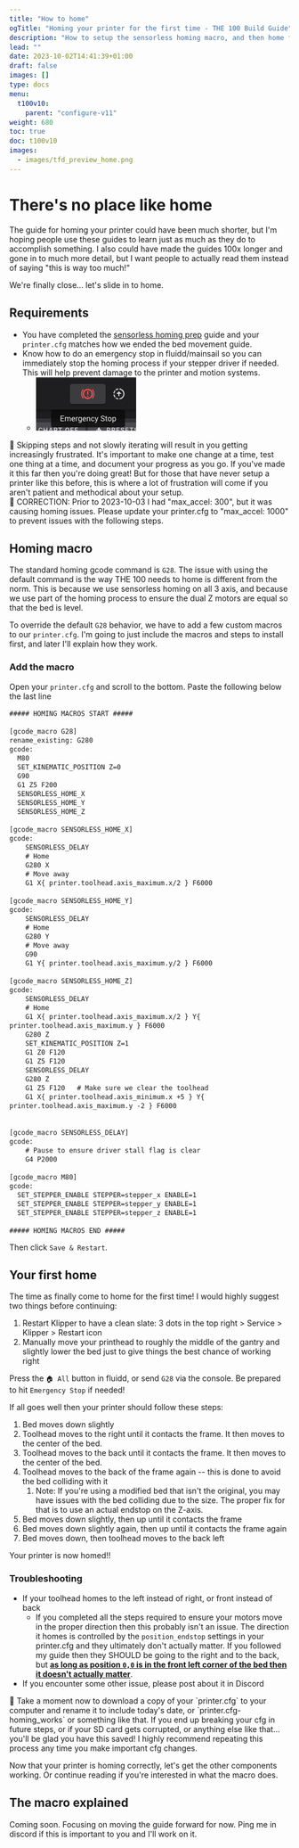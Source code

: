 ```yaml
---
title: "How to home"
ogTitle: "Homing your printer for the first time - THE 100 Build Guide"
description: "How to setup the sensorless homing macro, and then home for the first time!"
lead: ""
date: 2023-10-02T14:41:39+01:00
draft: false
images: []
type: docs
menu:
  t100v10:
    parent: "configure-v11"
weight: 680
toc: true
doc: t100v10
images: 
  - images/tfd_preview_home.png
---
```


# There's no place like home
The guide for homing your printer could have been much shorter, but I'm hoping people use these guides to learn just as much as they do to accomplish something. I also could have made the guides 100x longer and gone in to much more detail, but I want people to actually read them instead of saying "this is way too much!" 

We're finally close... let's slide in to home.

## Requirements 
  * You have completed the <a href="/t100/1.1/configure/sensorless-homing-prep/">sensorless homing prep</a> guide and your `printer.cfg` matches how we ended the bed movement guide.
  * Know how to do an emergency stop in fluidd/mainsail so you can immediately stop the homing process if your stepper driver if needed. This will help prevent damage to the printer and motion systems. 
      * <img src="images/fluidd_emergency_stop.png">

<div class="alert alert-warning" role="alert">
    🛑	Skipping steps and not slowly iterating will result in you getting increasingly frustrated. It's important to make one change at a time, test one thing at a time, and document your progress as you go. If you've made it this far then you're doing great! But for those that have never setup a printer like this before, this is where a lot of frustration will come if you aren't patient and methodical about your setup.
</div>

<div class="alert alert-danger" role="alert">
    🛑	CORRECTION: Prior to 2023-10-03 I had "max_accel: 300", but it was causing homing issues. Please update your printer.cfg to "max_accel: 1000" to prevent issues with the following steps.
</div>


## Homing macro
The standard homing gcode command is `G28`. The issue with using the default command is the way THE 100 needs to home is different from the norm. This is because we use sensorless homing on all 3 axis, and because we use part of the homing process to ensure the dual Z motors are equal so that the bed is level. 

To override the default `G28` behavior, we have to add a few custom macros to our `printer.cfg`. I'm going to just include the macros and steps to install first, and later I'll explain how they work.

### Add the macro
Open your `printer.cfg` and scroll to the bottom. Paste the following below the last line

```
##### HOMING MACROS START #####

[gcode_macro G28]
rename_existing: G280
gcode:
  M80
  SET_KINEMATIC_POSITION Z=0
  G90
  G1 Z5 F200
  SENSORLESS_HOME_X
  SENSORLESS_HOME_Y
  SENSORLESS_HOME_Z

[gcode_macro SENSORLESS_HOME_X]
gcode:
    SENSORLESS_DELAY
    # Home
    G280 X
    # Move away
    G1 X{ printer.toolhead.axis_maximum.x/2 } F6000

[gcode_macro SENSORLESS_HOME_Y]
gcode:
    SENSORLESS_DELAY
    # Home
    G280 Y
    # Move away
    G90
    G1 Y{ printer.toolhead.axis_maximum.y/2 } F6000

[gcode_macro SENSORLESS_HOME_Z]
gcode:
    SENSORLESS_DELAY
    # Home
    G1 X{ printer.toolhead.axis_maximum.x/2 } Y{ printer.toolhead.axis_maximum.y } F6000
    G280 Z
    SET_KINEMATIC_POSITION Z=1
    G1 Z0 F120
    G1 Z5 F120
    SENSORLESS_DELAY
    G280 Z
    G1 Z5 F120   # Make sure we clear the toolhead
    G1 X{ printer.toolhead.axis_minimum.x +5 } Y{ printer.toolhead.axis_maximum.y -2 } F6000


[gcode_macro SENSORLESS_DELAY]
gcode:
    # Pause to ensure driver stall flag is clear
    G4 P2000

[gcode_macro M80]
gcode:
  SET_STEPPER_ENABLE STEPPER=stepper_x ENABLE=1
  SET_STEPPER_ENABLE STEPPER=stepper_y ENABLE=1
  SET_STEPPER_ENABLE STEPPER=stepper_z ENABLE=1

##### HOMING MACROS END #####
```

Then click `Save & Restart`.

## Your first home
The time as finally come to home for the first time! I would highly suggest two things before continuing:
  1. Restart Klipper to have a clean slate: 3 dots in the top right > Service > Klipper > Restart icon
  1. Manually move your printhead to roughly the middle of the gantry and slightly lower the bed just to give things the best chance of working right

Press the `🏠 All` button in fluidd, or send `G28` via the console. Be prepared to hit `Emergency Stop` if needed!

If all goes well then your printer should follow these steps:

  1. Bed moves down slightly
  1. Toolhead moves to the right until it contacts the frame. It then moves to the center of the bed. 
  1. Toolhead moves to the back until it contacts the frame. It then moves to the center of the bed. 
  1. Toolhead moves to the back of the frame again -- this is done to avoid the bed colliding with it
      1. Note: If you're using a modified bed that isn't the original, you may have issues with the bed colliding due to the size. The proper fix for that is to use an actual endstop on the Z-axis.
  1. Bed moves down slightly, then up until it contacts the frame
  1. Bed moves down slightly again, then up until it contacts the frame again
  1. Bed moves down, then toolhead moves to the back left

Your printer is now homed!!

### Troubleshooting
  * If your toolhead homes to the left instead of right, or front instead of back
      * If you completed all the steps required to ensure your motors move in the proper direction then this probably isn't an issue. The direction it homes is controlled by the `position_endstop` settings in your printer.cfg and they ultimately don't actually matter. If you followed my guide then they SHOULD be going to the right and to the back, but <b><u>as long as position `0,0` is in the front left corner of the bed then it doesn't actually matter</b></u>. 
  * If you encounter some other issue, please post about it in Discord

<div class="alert alert-info" role="alert">
    💾 	Take a moment now to download a copy of your `printer.cfg` to your computer and rename it to include today's date, or `printer.cfg-homing_works` or something like that. If you end up breaking your cfg in future steps, or if your SD card gets corrupted, or anything else like that... you'll be glad you have this saved! I highly recommend repeating this process any time you make important cfg changes. 
</div>

Now that your printer is homing correctly, let's get the other components working. Or continue reading if you're interested in what the macro does. 

## The macro explained
Coming soon. Focusing on moving the guide forward for now. Ping me in discord if this is important to you and I'll work on it. 
